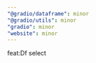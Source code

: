```yaml
---
"@gradio/dataframe": minor
"@gradio/utils": minor
"gradio": minor
"website": minor
---
```


feat:Df select
